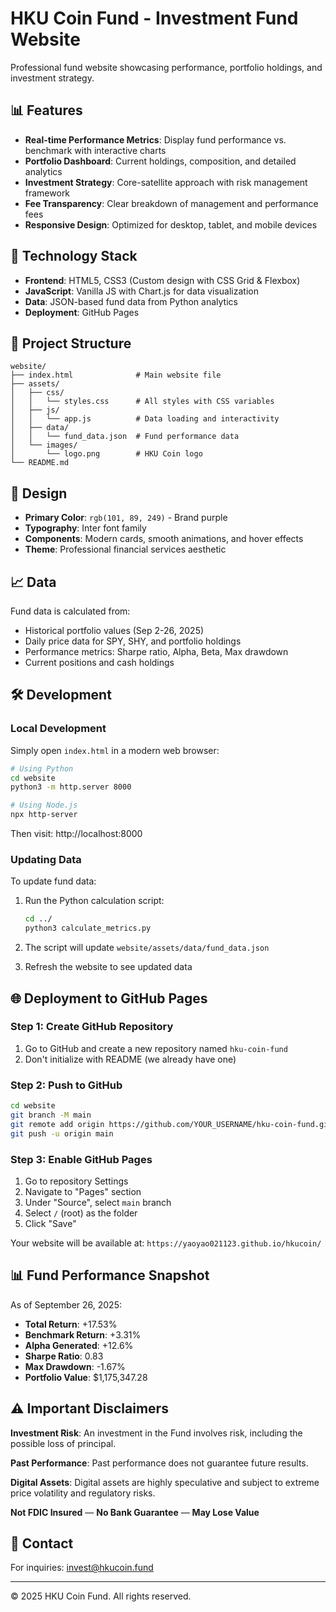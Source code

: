 # HKU Coin Fund - Investment Fund Website

Professional fund website showcasing performance, portfolio holdings, and investment strategy.

## 📊 Features

- **Real-time Performance Metrics**: Display fund performance vs. benchmark with interactive charts
- **Portfolio Dashboard**: Current holdings, composition, and detailed analytics
- **Investment Strategy**: Core-satellite approach with risk management framework
- **Fee Transparency**: Clear breakdown of management and performance fees
- **Responsive Design**: Optimized for desktop, tablet, and mobile devices

## 🚀 Technology Stack

- **Frontend**: HTML5, CSS3 (Custom design with CSS Grid & Flexbox)
- **JavaScript**: Vanilla JS with Chart.js for data visualization
- **Data**: JSON-based fund data from Python analytics
- **Deployment**: GitHub Pages

## 📁 Project Structure

```
website/
├── index.html              # Main website file
├── assets/
│   ├── css/
│   │   └── styles.css      # All styles with CSS variables
│   ├── js/
│   │   └── app.js          # Data loading and interactivity
│   ├── data/
│   │   └── fund_data.json  # Fund performance data
│   └── images/
│       └── logo.png        # HKU Coin logo
└── README.md
```

## 🎨 Design

- **Primary Color**: `rgb(101, 89, 249)` - Brand purple
- **Typography**: Inter font family
- **Components**: Modern cards, smooth animations, and hover effects
- **Theme**: Professional financial services aesthetic

## 📈 Data

Fund data is calculated from:
- Historical portfolio values (Sep 2-26, 2025)
- Daily price data for SPY, SHY, and portfolio holdings
- Performance metrics: Sharpe ratio, Alpha, Beta, Max drawdown
- Current positions and cash holdings

## 🛠️ Development

### Local Development

Simply open `index.html` in a modern web browser:

```bash
# Using Python
cd website
python3 -m http.server 8000

# Using Node.js
npx http-server
```

Then visit: http://localhost:8000

### Updating Data

To update fund data:

1. Run the Python calculation script:
   ```bash
   cd ../
   python3 calculate_metrics.py
   ```

2. The script will update `website/assets/data/fund_data.json`

3. Refresh the website to see updated data

## 🌐 Deployment to GitHub Pages

### Step 1: Create GitHub Repository

1. Go to GitHub and create a new repository named `hku-coin-fund`
2. Don't initialize with README (we already have one)

### Step 2: Push to GitHub

```bash
cd website
git branch -M main
git remote add origin https://github.com/YOUR_USERNAME/hku-coin-fund.git
git push -u origin main
```

### Step 3: Enable GitHub Pages

1. Go to repository Settings
2. Navigate to "Pages" section
3. Under "Source", select `main` branch
4. Select `/` (root) as the folder
5. Click "Save"

Your website will be available at:
`https://yaoyao021123.github.io/hkucoin/`

## 📊 Fund Performance Snapshot

As of September 26, 2025:

- **Total Return**: +17.53%
- **Benchmark Return**: +3.31%
- **Alpha Generated**: +12.6%
- **Sharpe Ratio**: 0.83
- **Max Drawdown**: -1.67%
- **Portfolio Value**: $1,175,347.28

## ⚠️ Important Disclaimers

**Investment Risk**: An investment in the Fund involves risk, including the possible loss of principal.

**Past Performance**: Past performance does not guarantee future results.

**Digital Assets**: Digital assets are highly speculative and subject to extreme price volatility and regulatory risks.

**Not FDIC Insured** — **No Bank Guarantee** — **May Lose Value**

## 📧 Contact

For inquiries: invest@hkucoin.fund

---

© 2025 HKU Coin Fund. All rights reserved.

